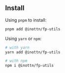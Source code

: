 ## Install

Using `pnpm` to install:

```bash
pnpm add @inottn/fp-utils
```

Using `yarn` or `npm`:

```bash
# with yarn
yarn add @inottn/fp-utils

# with npm
npm i @inottn/fp-utils
```
